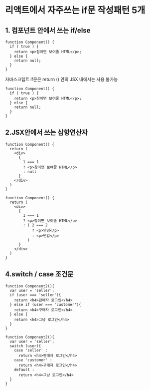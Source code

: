 # 리액트에서 자주쓰는 if문 작성패턴 5개

## 1. 컴포넌트 안에서 쓰는 if/else

```
function Component() {
  if ( true ) {
    return <p>참이면 보여줄 HTML</p>;
  } else {
    return null;
  }
} 
```
자바스크립트 if문은 return () 안의 JSX 내에서는 사용 불가능

```
function Component() {
  if ( true ) {
    return <p>참이면 보여줄 HTML</p>;
  } else {
    return null;
  }
} 
```

## 2.JSX안에서 쓰는 삼항연산자 
```
function Component() {
  return (
    <div>
      {
        1 === 1
        ? <p>참이면 보여줄 HTML</p>
        : null
      }
    </div>
  )
} 
```

```
function Component() {
  return (
    <div>
      {
        1 === 1
        ? <p>참이면 보여줄 HTML</p>
        : ( 2 === 2 
            ? <p>안녕</p> 
            : <p>반갑</p> 
          )
      }
    </div>
  )
} 
```


## 4.switch / case 조건문
```
function Component2(){
  var user = 'seller';
  if (user === 'seller'){
    return <h4>판매자 로그인</h4>
  } else if (user === 'customer'){
    return <h4>구매자 로그인</h4>
  } else {
    return <h4>그냥 로그인</h4>
  }
}
```

```
function Component2(){
  var user = 'seller';
  switch (user){
    case 'seller' :
      return <h4>판매자 로그인</h4>
    case 'customer' :
      return <h4>구매자 로그인</h4>
    default : 
      return <h4>그냥 로그인</h4>
  }
}
```